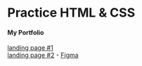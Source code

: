 # Practice HTML & CSS

#### My Portfolio
[landing page #1](https://keystas.github.io/portfolio/landing-1/)   
[landing page #2](https://keystas.github.io/portfolio/landing-2/) - [Figma](https://keystas.github.io/portfolio/landing-2/landing-2.fig)   


